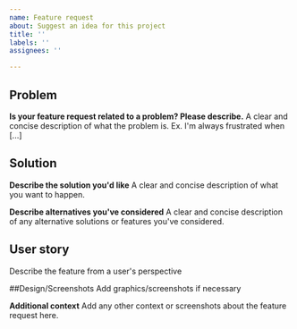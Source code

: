 ```yaml
---
name: Feature request
about: Suggest an idea for this project
title: ''
labels: ''
assignees: ''

---
```


## Problem
**Is your feature request related to a problem? Please describe.**
A clear and concise description of what the problem is. Ex. I'm always frustrated when [...]

## Solution
**Describe the solution you'd like**
A clear and concise description of what you want to happen.

**Describe alternatives you've considered**
A clear and concise description of any alternative solutions or features you've considered.

## User story
Describe the feature  from a user's perspective

##Design/Screenshots
Add graphics/screenshots if necessary

**Additional context**
Add any other context or screenshots about the feature request here.
